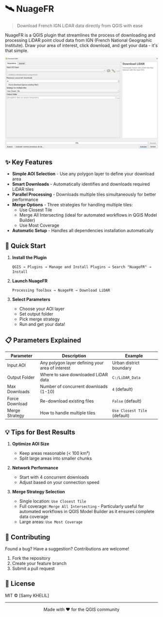 # 🛰️ NuageFR

> Download French IGN LiDAR data directly from QGIS with ease

NuageFR is a QGIS plugin that streamlines the process of downloading and processing LiDAR point cloud data from IGN (French National Geographic Institute). Draw your area of interest, click download, and get your data - it's that simple.

![Plugin Interface](/interface.png)

## ✨ Key Features

- **Simple AOI Selection** - Use any polygon layer to define your download area
- **Smart Downloads** - Automatically identifies and downloads required LiDAR tiles
- **Parallel Processing** - Downloads multiple tiles simultaneously for better performance
- **Merge Options** - Three strategies for handling multiple tiles:
  - Use Closest Tile
  - Merge All Intersecting (ideal for automated workflows in QGIS Model Builder)
  - Use Most Coverage
- **Automatic Setup** - Handles all dependencies installation automatically

## 🚀 Quick Start

1. **Install the Plugin**
   ```
   QGIS → Plugins → Manage and Install Plugins → Search "NuageFR" → Install
   ```

2. **Launch NuageFR**
   ```
   Processing Toolbox → NuageFR → Download LiDAR
   ```

3. **Select Parameters**
   - Choose your AOI layer
   - Set output folder
   - Pick merge strategy
   - Run and get your data!

## 📋 Parameters Explained

Parameter | Description | Example
----------|-------------|--------
Input AOI | Any polygon layer defining your area of interest | Urban district boundary
Output Folder | Where to save downloaded LiDAR data | `C:/LiDAR_Data`
Max Downloads | Number of concurrent downloads (1-10) | `4` (default)
Force Download | Re-download existing files | `False` (default)
Merge Strategy | How to handle multiple tiles | `Use Closest Tile` (default)

## 💡 Tips for Best Results

1. **Optimize AOI Size**
   - Keep areas reasonable (< 100 km²)
   - Split large areas into smaller chunks

2. **Network Performance**
   - Start with 4 concurrent downloads
   - Adjust based on your connection speed

3. **Merge Strategy Selection**
   - Single location: `Use Closest Tile`
   - Full coverage: `Merge All Intersecting` - Particularly useful for automated workflows in QGIS Model Builder as it ensures complete data coverage
   - Large areas: `Use Most Coverage`

## 🤝 Contributing

Found a bug? Have a suggestion? Contributions are welcome!

1. Fork the repository
2. Create your feature branch
3. Submit a pull request

## 📝 License

MIT © [Samy KHELIL]

---
<p align="center">
Made with ❤️ for the QGIS community
</p>
